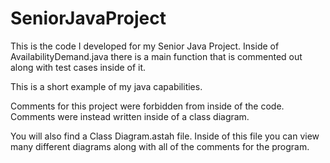 # SeniorJavaProject

This is the code I developed for my Senior Java Project.
Inside of AvailabilityDemand.java there is a main function that is commented out along with test cases inside of it.

This is a short example of my java capabilities.

Comments for this project were forbidden from inside of the code.
Comments were instead written inside of a class diagram.

You will also find a Class Diagram.astah file.
Inside of this file you can view many different diagrams along with all of the comments for the program.
